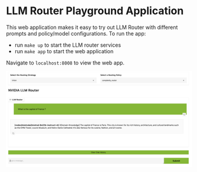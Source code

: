 # LLM Router Playground Application 

This web application makes it easy to try out LLM Router with different prompts and policy/model configurations. To run the app:
- run `make up` to start the LLM router services
- run `make app` to start the web application 

Navigate to `localhost:8008` to view the web app.

![screenshot of the interactive app](../../assets/app_screenshot.png)